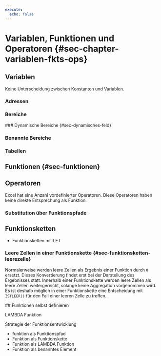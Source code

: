```yaml
---
execute: 
  echo: false
---
```


# Variablen, Funktionen und Operatoren {#sec-chapter-variablen-fkts-ops}

## Variablen

Keine Unterscheidung zwischen Konstanten und Variablen.

### Adressen

### Bereiche

### Dynamische Bereiche {#sec-dynamisches-feld}

### Benannte Bereiche

### Tabellen

## Funktionen {#sec-funktionen}

## Operatoren

Excel hat eine Anzahl vordefinierter Operatoren. Diese Operatoren haben keine direkte Entsprechung als Funktion. 

### Substitution über Funktionspfade

## Funktionsketten

- Funktionsketten mit LET

### Leere Zellen in einer Funktionskette {#sec-funktionsketten-leerezelle}

Normalerweise werden leere Zellen als Ergebnis einer Funktion durch `0` ersetzt. Dieses Konvertierung findet erst bei der Darstellung des Ergebnisses statt. Innerhalb einer Funktionskette werden leere Zellen als leere Zellen weitergereicht, solange keine Aggregation vorgenommen wird. Es ist deshalb möglich in einer Funktionskette eine Entscheidung mit `ISTLEER()` für den Fall einer leeren Zelle zu treffen.

## Funktionen selbst definieren

LAMBDA Funktion

Strategie der Funktionsentwicklung
- funktion als Funktionspfad
- Funktion als Funktionskette
- Funktion als LAMBDA Funktion
- Funktion als benanntes Element
